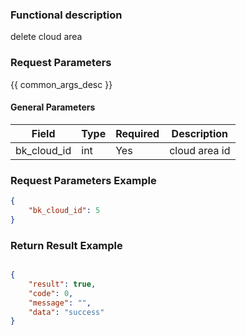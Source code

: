 ### Functional description

delete cloud area 

### Request Parameters

{{ common_args_desc }}

#### General Parameters

| Field                 |  Type      | Required	   |  Description       | 
|----------------------|------------|--------|-------------|
| bk_cloud_id  | int      | Yes     | cloud area id       |


### Request Parameters Example

``` json
{
    "bk_cloud_id": 5
}
```

### Return Result Example


```json

{
    "result": true,
    "code": 0,
    "message": "",
    "data": "success"
}

```
